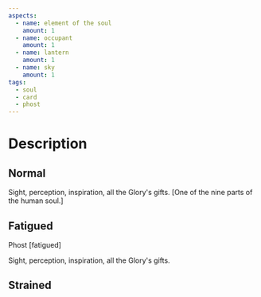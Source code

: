 ```yaml
---
aspects:
  - name: element of the soul
    amount: 1
  - name: occupant
    amount: 1
  - name: lantern
    amount: 1
  - name: sky
    amount: 1
tags:
  - soul
  - card
  - phost
---
```


# Description

## Normal
Sight, perception, inspiration, all the Glory's gifts. [One of the nine parts of the human soul.]
## Fatigued
Phost [fatigued]

Sight, perception, inspiration, all the Glory's gifts.
## Strained

